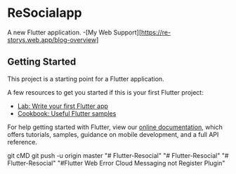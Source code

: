 # ReSocialapp

A new Flutter application.
  -[My Web Support][https://re-storys.web.app/blog-overview]
## Getting Started

This project is a starting point for a Flutter application.

A few resources to get you started if this is your first Flutter project:

- [Lab: Write your first Flutter app](https://flutter.dev/docs/get-started/codelab)
- [Cookbook: Useful Flutter samples](https://flutter.dev/docs/cookbook)

For help getting started with Flutter, view our
[online documentation](https://flutter.dev/docs), which offers tutorials,
samples, guidance on mobile development, and a full API reference.

git
cMD
git push -u origin master
"# Flutter-Resocial" 
"# Flutter-Resocial" 
"# Flutter-Resocial" 
"#Flutter Web Error Cloud Messaging not Register Plugin"
